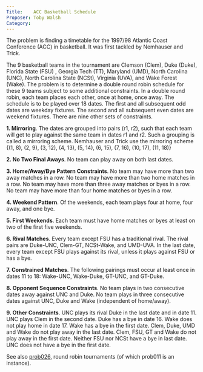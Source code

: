 ```yaml
---
Title:    ACC Basketball Schedule
Proposer: Toby Walsh
Category:
---
```



The problem is finding a timetable for the 1997/98 Atlantic Coast Conference (ACC) in basketball. It was first tackled by Nemhauser and Trick.

The 9 basketball teams in the tournament are Clemson (Clem), Duke (Duke), Florida State (FSU) , Georgia Tech (TT), Maryland (UMD), North Carolina (UNC), North Carolina State (NCSt), Virginia (UVA), and Wake Forest (Wake). The problem is to determine a double round robin schedule for these 9 teams subject to some additional constraints. In a double round robin, each team places each other, once at home, once away. The schedule is to be played over 18 dates. The first and all subsequent odd dates are weekday fixtures. The second and all subsequent even dates are weekend fixtures. There are nine other sets of constraints.

**1. Mirroring**. The dates are grouped into pairs (r1, r2), such that each team will get to play against the same team in dates r1 and r2. Such a grouping is called a mirroring scheme. Nemhauser and Trick use the mirroring scheme {(1, 8), (2, 9), (3, 12), (4, 13), (5, 14), (6, 15), (7, 16), (10, 17), (11, 18)}

**2. No Two Final Aways**. No team can play away on both last dates.

**3. Home/Away/Bye Pattern Constraints**. No team may have more than two away matches in a row. No team may have more than two home matches in a row. No team may have more than three away matches or byes in a row. No team may have more than four home matches or byes in a row.

**4. Weekend Pattern**. Of the weekends, each team plays four at home, four away, and one bye.

**5. First Weekends**. Each team must have home matches or byes at least on two of the first five weekends.

**6. Rival Matches**. Every team except FSU has a traditional rival. The rival pairs are Duke-UNC, Clem-GT, NCSt-Wake, and UMD-UVA. In the last date, every team except FSU plays against its rival, unless it plays against FSU or has a bye.

**7. Constrained Matches**. The following pairings must occur at least once in dates 11 to 18: Wake-UNC, Wake-Duke, GT-UNC, and GT-Duke.

**8. Opponent Sequence Constraints**. No team plays in two consecutive dates away against UNC and Duke. No team plays in three consecutive dates against UNC, Duke and Wake (independent of home/away).

**9. Other Constraints**. UNC plays its rival Duke in the last date and in date 11. UNC plays Clem in the second date. Duke has a bye in date 16. Wake does not play home in date 17. Wake has a bye in the first date. Clem, Duke, UMD and Wake do not play away in the last date. Clem, FSU, GT and Wake do not play away in the first date. Neither FSU nor NCSt have a bye in last date. UNC does not have a bye in the first date.

See also <A HREF="../prob026/">prob026</A>, round robin tournaments (of which prob011 is an instance).

